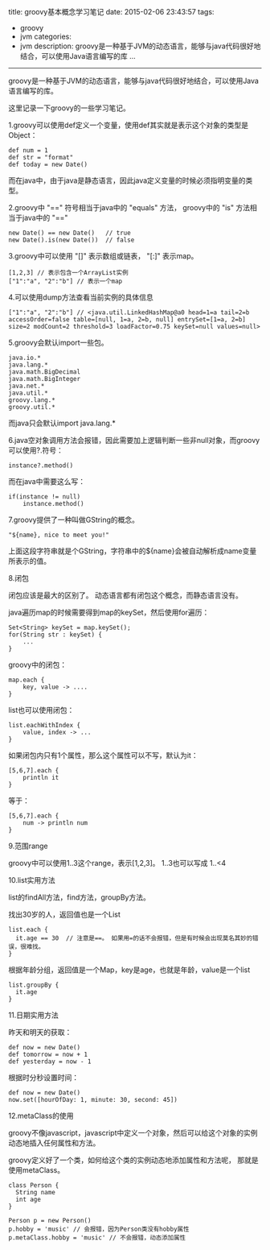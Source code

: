 title: groovy基本概念学习笔记
date: 2015-02-06 23:43:57
tags:
- groovy
- jvm
categories:
- jvm
description: groovy是一种基于JVM的动态语言，能够与java代码很好地结合，可以使用Java语言编写的库 ...
----------------

groovy是一种基于JVM的动态语言，能够与java代码很好地结合，可以使用Java语言编写的库。 

这里记录一下groovy的一些学习笔记。

1.groovy可以使用def定义一个变量，使用def其实就是表示这个对象的类型是Object：

    def num = 1
    def str = "format"
    def today = new Date()

而在java中，由于java是静态语言，因此java定义变量的时候必须指明变量的类型。


2.groovy中 "==" 符号相当于java中的 "equals" 方法， groovy中的 "is" 方法相当于java中的 "=="

    new Date() == new Date()   // true
    new Date().is(new Date())  // false

3.groovy中可以使用 "[]" 表示数组或链表， "[:]" 表示map。

    [1,2,3] // 表示包含一个ArrayList实例
    ["1":"a", "2":"b"] // 表示一个map

4.可以使用dump方法查看当前实例的具体信息

    ["1":"a", "2":"b"] // <java.util.LinkedHashMap@a0 head=1=a tail=2=b accessOrder=false table=[null, 1=a, 2=b, null] entrySet=[1=a, 2=b] size=2 modCount=2 threshold=3 loadFactor=0.75 keySet=null values=null>

5.groovy会默认import一些包。

    java.io.*
    java.lang.*
    java.math.BigDecimal
    java.math.BigInteger
    java.net.*
    java.util.*
    groovy.lang.*
    groovy.util.*

而java只会默认import    java.lang.*

6.java空对象调用方法会报错，因此需要加上逻辑判断一些非null对象，而groovy可以使用?.符号：

    instance?.method()

而在java中需要这么写：

    if(instance != null)
        instance.method()

7.groovy提供了一种叫做GString的概念。

    "${name}, nice to meet you!"

上面这段字符串就是个GString，字符串中的${name}会被自动解析成name变量所表示的值。

8.闭包

闭包应该是最大的区别了。 动态语言都有闭包这个概念，而静态语言没有。 

java遍历map的时候需要得到map的keySet，然后使用for遍历：

    Set<String> keySet = map.keySet();
    for(String str : keySet) {
        ...
    }

groovy中的闭包：

    map.each {
        key, value -> ....
    }  

list也可以使用闭包：

    list.eachWithIndex {
        value, index -> ...
    }

如果闭包内只有1个属性，那么这个属性可以不写，默认为it：

    [5,6,7].each {
        println it
    }

等于：

    [5,6,7].each {
        num -> println num
    }


9.范围range

groovy中可以使用1..3这个range，表示[1,2,3]。 1..3也可以写成 1..<4 


10.list实用方法

list的findAll方法，find方法，groupBy方法。

找出30岁的人，返回值也是一个List

    list.each {
      it.age == 30  // 注意是==。 如果用=的话不会报错，但是有时候会出现莫名其妙的错误，很难找。
    }

根据年龄分组，返回值是一个Map，key是age，也就是年龄，value是一个list

    list.groupBy {
      it.age
    }

11.日期实用方法

昨天和明天的获取：

    def now = new Date()
    def tomorrow = now + 1
    def yesterday = now - 1

根据时分秒设置时间：

    def now = new Date()
    now.set([hourOfDay: 1, minute: 30, second: 45])

12.metaClass的使用

groovy不像javascript，javascript中定义一个对象，然后可以给这个对象的实例动态地插入任何属性和方法。

groovy定义好了一个类，如何给这个类的实例动态地添加属性和方法呢， 那就是使用metaClass。

    class Person {
      String name
      int age
    }

    Person p = new Person()
    p.hobby = 'music' // 会报错，因为Person类没有hobby属性
    p.metaClass.hobby = 'music' // 不会报错，动态添加属性
